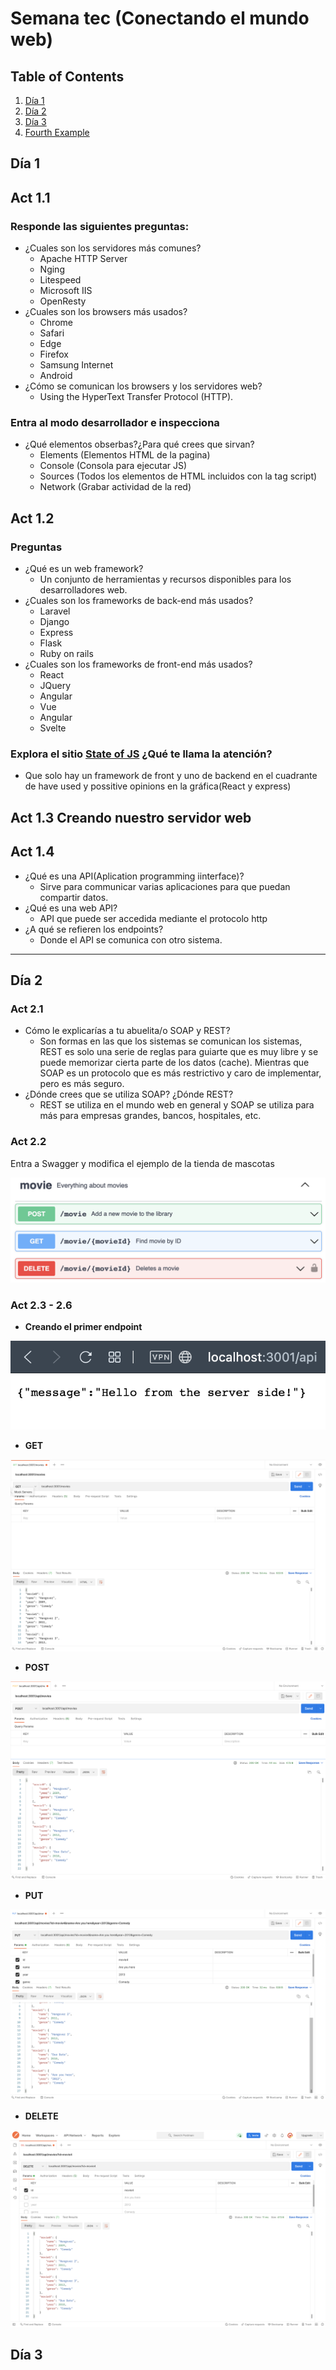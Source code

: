 # Semana tec (Conectando el mundo web)

## Table of Contents
1. [Día 1](#día-1)
2. [Día 2](#example2)
3. [Día 3](#third-example)
4. [Fourth Example](#fourth-examplehttpwwwfourthexamplecom)

## Día 1

## Act 1.1

### Responde las siguientes preguntas:

- ¿Cuales son los servidores más comunes?
    - Apache HTTP Server
    - Nging
    - Litespeed
    - Microsoft IIS
    - OpenResty
- ¿Cuales son los browsers más usados?
    - Chrome
    - Safari
    - Edge
    - Firefox
    - Samsung Internet
    - Android
- ¿Cómo se comunican los browsers y los servidores web?
    - Using the HyperText Transfer Protocol (HTTP).

### Entra al modo desarrollador e inspecciona

- ¿Qué elementos obserbas?¿Para qué crees que sirvan?
    - Elements (Elementos HTML de la pagina)
    - Console (Consola para ejecutar JS)
    - Sources (Todos los elementos de HTML incluidos con la tag script)
    - Network (Grabar actividad de la red)

## Act 1.2

### Preguntas

- ¿Qué es un web framework?
    - Un conjunto de herramientas y recursos disponibles para los desarrolladores web.
- ¿Cuales son los frameworks de back-end más usados?
    - Laravel
    - Django
    - Express
    - Flask
    - Ruby on rails
- ¿Cuales son los frameworks de front-end más usados?
    - React
    - JQuery
    - Angular
    - Vue
    - Angular
    - Svelte

### Explora el sitio [State of JS](https://2020.stateofjs.com/en-US/technologies/) ¿Qué te llama la atención?

- Que solo hay un framework de front y uno de backend en el cuadrante de have used y possitive opinions en la gráfica(React y express)

## Act 1.3 Creando nuestro servidor web



## Act 1.4

- ¿Qué es una API(Aplication programming iinterface)?
    - Sirve para communicar varias aplicaciones para que puedan compartir datos.
- ¿Qué es una web API?
    - API que puede ser accedida mediante el protocolo http
- ¿A qué se refieren los endpoints?
    - Donde el API se comunica con otro sistema.

---

## Día 2

### Act 2.1

- Cómo le explicarías a tu abuelita/o SOAP y REST?
    - Son formas en las que los sistemas se comunican los sistemas, REST es solo una serie de reglas para guiarte que es muy libre y se puede memorizar cierta parte de los datos (cache). Mientras que SOAP es un protocolo que es más restrictivo y caro de implementar, pero es más seguro.
- ¿Dónde crees que se utiliza SOAP? ¿Dónde REST?
    - REST se utiliza en el mundo web en general y SOAP se utiliza para más para empresas grandes, bancos, hospitales, etc.

### Act 2.2

Entra a Swagger y modifica el ejemplo de la tienda de mascotas

![Swagger example](images/swagger.png)

### Act 2.3 - 2.6

- **Creando el primer endpoint**

![first endpoint](images/api.png)

- **GET**

![GET endpoint](images/get.png)

- **POST**

![POST endpoint](images/post.png)

- **PUT**

![PUT endpoint](images/put.png)

- **DELETE**

![DELETE endpoint](images/delete.png)

## Día 3